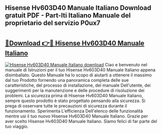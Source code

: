 ## Hisense Hv603D40 Manuale Italiano Download gratuit PDF - Part-lti Italiano Manuale del proprietario del servizio P0ux7

# <h2><a href="http://dfabil.blite.top/?on=Hisense+Hv603D40+Manuale+Italiano">🔗Download 👉🔴 Hisense Hv603D40 Manuale Italiano</a></h2>

[![Hisense Hv603D40 Manuale Italiano download](https://i.imgur.com/lujVjoI.png)](http://dfabil.blite.top/?on=Hisense+Hv603D40+Manuale+Italiano)
Ciao e benvenuto nel manuale di Istruzioni per il tuo Hisense Hv603D40 Manuale Italiano appena disimballato. Questo Manuale ha lo scopo di aiutarti a ottenere il massimo dal tuo Prodotto fornendo una panoramica completa delle sue caratteristiche, del processo di installazione, del manuale Dell'utente, dei suggerimenti per la manutenzione e delle procedure di risoluzione dei problemi. La sicurezza prima di Hisense Hv603D40 Manuale Italiano, sempre questo prodotto è stato progettato pensando alla sicurezza. Si prega di osservare tutte le precauzioni di sicurezza durante il funzionamento. Sperimenta L'efficienza Dell'elenco delle funzionalità mentre usi il tuo nuovo Hisense Hv603D40 Manuale Italiano. Grazie per aver scelto Hisense Hv603D40 Manuale Italiano. Siamo felici di far parte del tuo viaggio.
